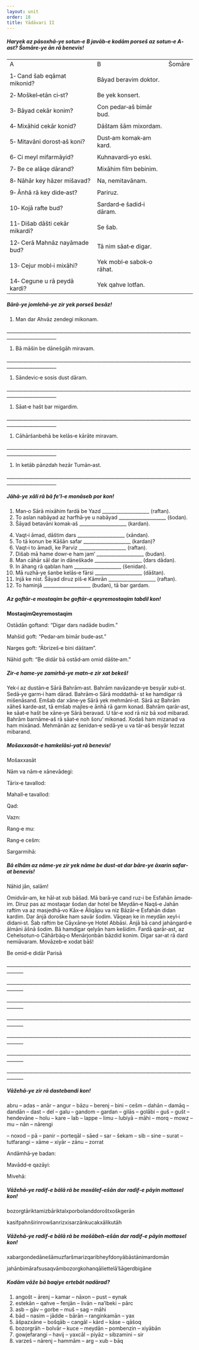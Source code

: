 ```yaml
---
layout: unit
order: 18
title: Yādāvari II
---
```

##### Haryek az pāsoxhā‐ye sotun‐e B javāb‐e kodām porseš az sotun‐e A‐ast? Šomāre‐ye ān rā benevis!

|                                |                           |        |
| ------------------------------ | ------------------------- | ------ |
| A                              | B                         | Šomāre |
|                                |                           |        |
| 1‐ Cand šab eqāmat mikonid?    | Bāyad beravim doktor.     |        |
|                                |                           |        |
| 2‐ Moškel‐etān ci‐st?          | Be yek konsert.           |        |
|                                |                           |        |
| 3‐ Bāyad cekār konim?          | Con pedar‐aš bimār bud.   |        |
|                                |                           |        |
| 4‐ Mixāhid cekār konid?        | Dāštam šām mixordam.      |        |
|                                |                           |        |
| 5‐ Mitavāni dorost‐aš koni?    | Dust‐am komak‐am kard.    |        |
|                                |                           |        |
| 6‐ Ci meyl mifarmāyid?         | Kuhnavardi‐yo eski.       |        |
|                                |                           |        |
| 7‐ Be ce alāqe dārand?         | Mixāhim film bebinim.     |        |
|                                |                           |        |
| 8‐ Nāhār key hāzer mišavad?    | Na, nemitavānam.          |        |
|                                |                           |        |
| 9‐ Ānhā rā key dide‐ast?       | Pariruz.                  |        |
|                                |                           |        |
| 10‐ Kojā rafte bud?            | Sardard‐e šadid‐i dāram.  |        |
|                                |                           |        |
| 11‐ Dišab dāšti cekār mikardi? | Se šab.                   |        |
|                                |                           |        |
| 12‐ Cerā Mahnāz nayāmade bud?  | Tā nim sāat‐e digar.      |        |
|                                |                           |        |
| 13‐ Cejur mobl‐i mixāhi?       | Yek mobl‐e sabok‐o rāhat. |        |
|                                |                           |        |
| 14‐ Cegune u rā peydā kardi?   | Yek qahve lotfan.         |        |

##### Bārā‐ye jomlehā‐ye zir yek porseš besāz!

1)  Man dar Ahvāz zendegi mikonam.

\_\_\_\_\_\_\_\_\_\_\_\_\_\_\_\_\_\_\_\_\_\_\_\_\_\_\_\_\_\_\_\_\_\_\_\_\_\_\_\_\_\_\_\_\_\_\_\_\_\_\_\_\_\_\_\_\_\_\_\_\_\_\_\_\_\_\_\_\_\_\_\_\_\_\_\_\_\_\_\_\_\_\_\_\_\_\_\_\_\_\_\_\_\_\_\_\_\_\_

1)  Bā māšin be dānešgāh miravam.

\_\_\_\_\_\_\_\_\_\_\_\_\_\_\_\_\_\_\_\_\_\_\_\_\_\_\_\_\_\_\_\_\_\_\_\_\_\_\_\_\_\_\_\_\_\_\_\_\_\_\_\_\_\_\_\_\_\_\_\_\_\_\_\_\_\_\_\_\_\_\_\_\_\_\_\_\_\_\_\_\_\_\_\_\_\_\_\_\_\_\_\_\_\_\_\_\_\_\_

1)  Sāndevic‐e sosis dust dāram.

\_\_\_\_\_\_\_\_\_\_\_\_\_\_\_\_\_\_\_\_\_\_\_\_\_\_\_\_\_\_\_\_\_\_\_\_\_\_\_\_\_\_\_\_\_\_\_\_\_\_\_\_\_\_\_\_\_\_\_\_\_\_\_\_\_\_\_\_\_\_\_\_\_\_\_\_\_\_\_\_\_\_\_\_\_\_\_\_\_\_\_\_\_\_\_\_\_\_\_

1)  Sāat‐e hašt bar migardim.

\_\_\_\_\_\_\_\_\_\_\_\_\_\_\_\_\_\_\_\_\_\_\_\_\_\_\_\_\_\_\_\_\_\_\_\_\_\_\_\_\_\_\_\_\_\_\_\_\_\_\_\_\_\_\_\_\_\_\_\_\_\_\_\_\_\_\_\_\_\_\_\_\_\_\_\_\_\_\_\_\_\_\_\_\_\_\_\_\_\_\_\_\_\_\_\_\_\_\_

1)  Cāhāršanbehā be kelās‐e kārāte miravam.

\_\_\_\_\_\_\_\_\_\_\_\_\_\_\_\_\_\_\_\_\_\_\_\_\_\_\_\_\_\_\_\_\_\_\_\_\_\_\_\_\_\_\_\_\_\_\_\_\_\_\_\_\_\_\_\_\_\_\_\_\_\_\_\_\_\_\_\_\_\_\_\_\_\_\_\_\_\_\_\_\_\_\_\_\_\_\_\_\_\_\_\_\_\_\_\_\_\_\_

1)  In ketāb pānzdah hezār Tumān‐ast.

\_\_\_\_\_\_\_\_\_\_\_\_\_\_\_\_\_\_\_\_\_\_\_\_\_\_\_\_\_\_\_\_\_\_\_\_\_\_\_\_\_\_\_\_\_\_\_\_\_\_\_\_\_\_\_\_\_\_\_\_\_\_\_\_\_\_\_\_\_\_\_\_\_\_\_\_\_\_\_\_\_\_\_\_\_\_\_\_\_\_\_\_\_\_\_\_\_\_\_

##### Jāhā‐ye xāli rā bā fe’l‐e monāseb por kon!

1.  Man‐o Sārā mixāhim fardā be Yazd
    \_\_\_\_\_\_\_\_\_\_\_\_\_\_\_\_\_\_\_\_ (raftan).
2.  To aslan nabāyad az harfhā‐ye u nabāyad
    \_\_\_\_\_\_\_\_\_\_\_\_\_\_\_\_\_\_\_\_ (šodan).
3.  Šāyad betavāni komak‐aš \_\_\_\_\_\_\_\_\_\_\_\_\_\_\_\_\_\_\_\_
    (kardan).

<!-- end list -->

4.  Vaqt‐i āmad, dāštim dars \_\_\_\_\_\_\_\_\_\_\_\_\_\_\_\_\_\_\_\_
    (xāndan).
5.  To tā konun be Kāšān safar \_\_\_\_\_\_\_\_\_\_\_\_\_\_\_\_\_\_\_\_
    (kardan)?
6.  Vaqt‐i to āmadi, ke Parviz \_\_\_\_\_\_\_\_\_\_\_\_\_\_\_\_\_\_\_\_
    (raftan).
7.  Dišab mā hame dowr‐e ham jam’
    \_\_\_\_\_\_\_\_\_\_\_\_\_\_\_\_\_\_\_\_ (budan).
8.  Man cāhār sāl dar in dāneškade
    \_\_\_\_\_\_\_\_\_\_\_\_\_\_\_\_\_\_\_\_ (dars dādan).
9.  In āhang rā qablan ham \_\_\_\_\_\_\_\_\_\_\_\_\_\_\_\_\_\_\_\_
    (šenidan).
10. Mā ruzhā‐ye šanbe kelās‐e fārsi
    \_\_\_\_\_\_\_\_\_\_\_\_\_\_\_\_\_\_\_\_ (dāštan).
11. Injā ke nist. Šāyad diruz piš‐e Kāmrān
    \_\_\_\_\_\_\_\_\_\_\_\_\_\_\_\_\_\_\_\_ (raftan).
12. To haminjā \_\_\_\_\_\_\_\_\_\_\_\_\_\_\_\_\_\_\_\_ (budan), tā bar
    gardam.

##### Az goftār‐e mostaqim be goftār‐e qeyremostaqim tabdil kon!

**MostaqimQeyremostaqim**

Ostādān goftand: “Digar dars nadāde budim.”

Mahšid goft: “Pedar‐am bimār bude‐ast.”

Narges goft: “Ābrizeš‐e bini dāštam”.

Nāhid goft: “Be didār bā ostād‐am omid dāšte‐am.”

##### Zir‐e hame‐ye zamirhā‐ye matn‐e zir xat bekeš!

Yek‐i az dustān‐e Sārā Bahrām‐ast. Bahrām navāzande‐ye besyār xubi‐st.
Sedā‐ye garm‐i ham dārad. Bahrām‐o Sārā moddathā‐ st ke hamdigar rā
mišenāsand. Emšab dar xāne‐ye Sārā yek mehmāni‐st. Sārā az Bahrām xāheš
karde‐ast, tā emšab majles‐e ānhā rā garm konad. Bahrām qarār‐ast, ke
sāat‐e hašt be xāne‐ye Sārā beravad. U tār‐e xod rā niz bā xod mibarad.
Bahrām barnāme‐aš rā sāat‐e noh šoru’ mikonad. Xodaš ham mizanad va ham
mixānad. Mehmānān az šenidan‐e sedā‐ye u va tār‐aš besyār lezzat
mibarand.

##### Mošaxxasāt‐e hamkelāsi‐yat rā benevis!

Mošaxxasāt

Nām va nām‐e xānevādegi:

Tārix‐e tavallod:

Mahall‐e tavallod:

Qad:

Vazn:

Rang‐e mu:

Rang‐e cešm:

Sargarmihā:

##### Bā elhām az nāme‐ye zir yek nāme be dust‐at dar bāre‐ye āxarin safar‐at benevis!

Nāhid jān, salām!

Omidvār‐am, ke hāl‐at xub bāšad. Mā barā‐ye cand ruz‐i be Esfahān
āmade‐im. Diruz pas az mostaqar šodan dar hotel be Meydān‐e Naqš‐e
Jahān raftim va az masjedhā‐vo Kāx‐e Āliqāpu va niz Bāzār‐e Esfahān
didan kardim. Dar ānjā doroške ham savār šodim. Vāqean ke in meydān
xeyl‐i didani‐st. Šab raftim be Cāyxāne‐ye Hotel Abbāsi. Ānjā bā cand
jahāngard‐e ālmāni āšnā šodim. Bā hamdigar qelyān ham kešidim. Fardā
qarār‐ast, az Cehelsotun‐o Cāhārbāq‐o Menārjonbān bāzdid konim. Digar
sar‐at rā dard nemiāvaram. Movāzeb‐e xodat bāš!

Be omid‐e didār Parisā

\_\_\_\_\_\_\_\_\_\_\_\_\_\_\_\_\_\_\_\_\_\_\_\_\_\_\_\_\_\_\_\_\_\_\_\_\_\_\_\_\_\_\_\_\_\_\_\_\_\_\_\_\_\_\_\_\_\_\_\_\_\_\_\_\_\_\_\_\_\_\_\_\_\_\_\_\_\_\_\_\_\_\_\_\_

\_\_\_\_\_\_\_\_\_\_\_\_\_\_\_\_\_\_\_\_\_\_\_\_\_\_\_\_\_\_\_\_\_\_\_\_\_\_\_\_\_\_\_\_\_\_\_\_\_\_\_\_\_\_\_\_\_\_\_\_\_\_\_\_\_\_\_\_\_\_\_\_\_\_\_\_\_\_\_\_\_\_\_\_\_

\_\_\_\_\_\_\_\_\_\_\_\_\_\_\_\_\_\_\_\_\_\_\_\_\_\_\_\_\_\_\_\_\_\_\_\_\_\_\_\_\_\_\_\_\_\_\_\_\_\_\_\_\_\_\_\_\_\_\_\_\_\_\_\_\_\_\_\_\_\_\_\_\_\_\_\_\_\_\_\_\_\_\_\_\_

\_\_\_\_\_\_\_\_\_\_\_\_\_\_\_\_\_\_\_\_\_\_\_\_\_\_\_\_\_\_\_\_\_\_\_\_\_\_\_\_\_\_\_\_\_\_\_\_\_\_\_\_\_\_\_\_\_\_\_\_\_\_\_\_\_\_\_\_\_\_\_\_\_\_\_\_\_\_\_\_\_\_\_\_\_

\_\_\_\_\_\_\_\_\_\_\_\_\_\_\_\_\_\_\_\_\_\_\_\_\_\_\_\_\_\_\_\_\_\_\_\_\_\_\_\_\_\_\_\_\_\_\_\_\_\_\_\_\_\_\_\_\_\_\_\_\_\_\_\_\_\_\_\_\_\_\_\_\_\_\_\_\_\_\_\_\_\_\_\_\_

\_\_\_\_\_\_\_\_\_\_\_\_\_\_\_\_\_\_\_\_\_\_\_\_\_\_\_\_\_\_\_\_\_\_\_\_\_\_\_\_\_\_\_\_\_\_\_\_\_\_\_\_\_\_\_\_\_\_\_\_\_\_\_\_\_\_\_\_\_\_\_\_\_\_\_\_\_\_\_\_\_\_\_\_\_

\_\_\_\_\_\_\_\_\_\_\_\_\_\_\_\_\_\_\_\_\_\_\_\_\_\_\_\_\_\_\_\_\_\_\_\_\_\_\_\_\_\_\_\_\_\_\_\_\_\_\_\_\_\_\_\_\_\_\_\_\_\_\_\_\_\_\_\_\_\_\_\_\_\_\_\_\_\_\_\_\_\_\_\_\_

##### Vāžehā‐ye zir rā dastebandi kon!

abru – adas – anār – angur – bāzu – berenj – bini – cešm – dahān – damāq
– dandān – dast – del – galu – gandom – gardan – gilās – golābi – guš –
gušt – hendevāne – holu – kare – lab – lappe – limu – lubiyā – māhi –
morq – mowz – mu – nān – nārengi

– noxod – pā – panir – porteqāl – sāed – sar – šekam – sib – sine –
surat – tutfarangi – xāme – xiyār – zānu – zorrat

Andāmhā‐ye badan:

Mavādd‐e qazāyi:

Mivehā:

##### Vāžehā‐ye radif‐e bālā rā be moxālef‐ešān dar radif‐e pāyin mottasel kon!

bozorgtāriktamizbāriktalxporbolanddoroštxoškgerān

kasifpahnširinrowšanrizxisarzānkucakxālikutāh

##### Vāžehā‐ye radif‐e bālā rā be mošābeh‐ešān dar radif‐e pāyin mottasel kon!

xabargondedānešāmuzfaršmarizqaribheyfdonyābāstānimardomān

jahānbimārafsusaqvāmbozorgkohanqāliettelā’šāgerdbigāne

##### Kodām vāže bā baqiye ertebāt nadārad?

1)  angošt – ārenj – kamar – nāxon – pust – eynak
2)  estekān – qahve – fenjān – livān – na’lbeki – pārc
3)  asb – gāv – gorbe – muš – sag – māhi
4)  bād – nasim – jādde – bārān – ranginkamān – yax
5)  āšpazxāne – bošqāb – cangāl – kārd – kāse – qāšoq
6)  bozorgrāh – bolvār – kuce – meydān – pombenzin – xiyābān
7)  gowjefarangi – havij – yaxcāl – piyāz – sibzamini – sir
8)  varzeš – nārenj – hammām – arg – xub – bāq

